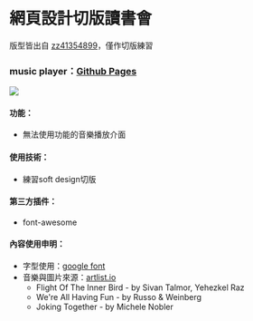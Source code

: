 # 網頁設計切版讀書會
版型皆出自 [zz41354899](https://github.com/zz41354899)，僅作切版練習
### music player：[Github Pages](https://joyun25.github.io/music-player03/)
![](https://i.imgur.com/OHeGQLB.png)
#### 功能：
- 無法使用功能的音樂播放介面
#### 使用技術：
- 練習soft design切版
#### 第三方插件：
- font-awesome
#### 內容使用申明：
- 字型使用：[google font](https://fonts.google.com/)
- 音樂與圖片來源：[artlist.io](https://artlist.io/)
  - Flight Of The Inner Bird - by Sivan Talmor, Yehezkel Raz
  - We're All Having Fun - by Russo & Weinberg
  - Joking Together - by Michele Nobler
